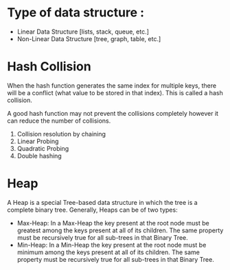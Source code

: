 # Type of data structure :

* Linear Data Structure [lists, stack, queue, etc.]
* Non-Linear Data Structure [tree, graph, table, etc.]



# Hash Collision
When the hash function generates the same index for multiple keys, there will 
be a conflict (what value to be stored in that index). This is called a hash collision.

A good hash function may not prevent the collisions completely however 
it can reduce the number of collisions.


1. Collision resolution by chaining
2. Linear Probing
3. Quadratic Probing
4. Double hashing



# Heap
A Heap is a special Tree-based data structure in which the tree is a complete binary tree. Generally, Heaps can be of two types:

* Max-Heap: In a Max-Heap the key present at the root node must be greatest among the keys present at all of its children. The same property must be recursively true for all sub-trees in that Binary Tree.
* Min-Heap: In a Min-Heap the key present at the root node must be minimum among the keys present at all of its children. The same property must be recursively true for all sub-trees in that Binary Tree.






